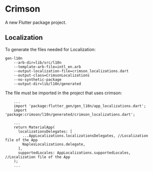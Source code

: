 # Crimson

A new Flutter package project.

## Localization

To generate the files needed for Localization:

````
gen-l10n 
    --arb-dir=lib/src/l10n 
    --template-arb-file=intl_en.arb 
    --output-localization-file=crimson_localizations.dart 
    --output-class=CrimsonLocalizations 
    --no-synthetic-package 
    --output-dir=lib/l10n/generated
````

The file must be imported in the project that uses crimson:

````
    ...
    import 'package:flutter_gen/gen_l10n/app_localizations.dart';
    import 'package:crimson/l10n/generated/crimson_localizations.dart';

    ...
    return MaterialApp(
      localizationsDelegates: [
        ...AppLocalizations.localizationsDelegates, //Localization file of the App
        NaplesLocalizations.delegate,
      ],
      supportedLocales: AppLocalizations.supportedLocales, //Localization file of the App
    );
    ...
    
````
